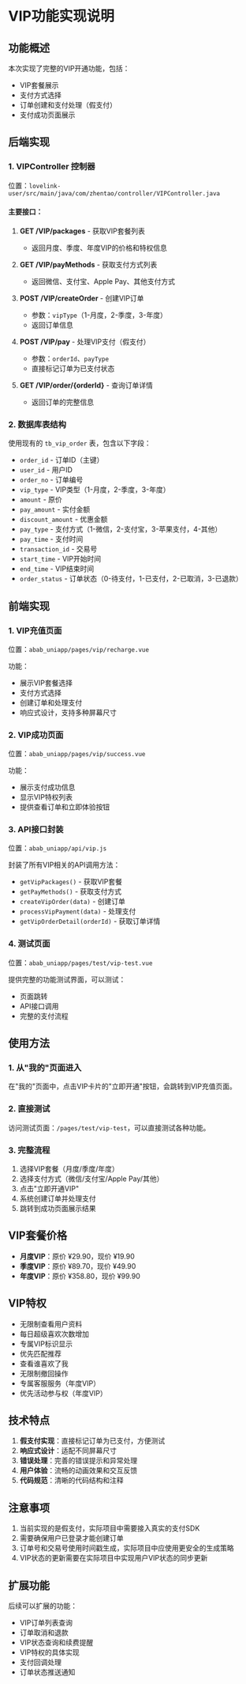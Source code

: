 # VIP功能实现说明

## 功能概述

本次实现了完整的VIP开通功能，包括：
- VIP套餐展示
- 支付方式选择
- 订单创建和支付处理（假支付）
- 支付成功页面展示

## 后端实现

### 1. VIPController 控制器

位置：`lovelink-user/src/main/java/com/zhentao/controller/VIPController.java`

#### 主要接口：

1. **GET /VIP/packages** - 获取VIP套餐列表
   - 返回月度、季度、年度VIP的价格和特权信息

2. **GET /VIP/payMethods** - 获取支付方式列表
   - 返回微信、支付宝、Apple Pay、其他支付方式

3. **POST /VIP/createOrder** - 创建VIP订单
   - 参数：`vipType`（1-月度，2-季度，3-年度）
   - 返回订单信息

4. **POST /VIP/pay** - 处理VIP支付（假支付）
   - 参数：`orderId`、`payType`
   - 直接标记订单为已支付状态

5. **GET /VIP/order/{orderId}** - 查询订单详情
   - 返回订单的完整信息

### 2. 数据库表结构

使用现有的 `tb_vip_order` 表，包含以下字段：
- `order_id` - 订单ID（主键）
- `user_id` - 用户ID
- `order_no` - 订单编号
- `vip_type` - VIP类型（1-月度，2-季度，3-年度）
- `amount` - 原价
- `pay_amount` - 实付金额
- `discount_amount` - 优惠金额
- `pay_type` - 支付方式（1-微信，2-支付宝，3-苹果支付，4-其他）
- `pay_time` - 支付时间
- `transaction_id` - 交易号
- `start_time` - VIP开始时间
- `end_time` - VIP结束时间
- `order_status` - 订单状态（0-待支付，1-已支付，2-已取消，3-已退款）

## 前端实现

### 1. VIP充值页面

位置：`abab_uniapp/pages/vip/recharge.vue`

功能：
- 展示VIP套餐选择
- 支付方式选择
- 创建订单和处理支付
- 响应式设计，支持多种屏幕尺寸

### 2. VIP成功页面

位置：`abab_uniapp/pages/vip/success.vue`

功能：
- 展示支付成功信息
- 显示VIP特权列表
- 提供查看订单和立即体验按钮

### 3. API接口封装

位置：`abab_uniapp/api/vip.js`

封装了所有VIP相关的API调用方法：
- `getVipPackages()` - 获取VIP套餐
- `getPayMethods()` - 获取支付方式
- `createVipOrder(data)` - 创建订单
- `processVipPayment(data)` - 处理支付
- `getVipOrderDetail(orderId)` - 获取订单详情

### 4. 测试页面

位置：`abab_uniapp/pages/test/vip-test.vue`

提供完整的功能测试界面，可以测试：
- 页面跳转
- API接口调用
- 完整的支付流程

## 使用方法

### 1. 从"我的"页面进入

在"我的"页面中，点击VIP卡片的"立即开通"按钮，会跳转到VIP充值页面。

### 2. 直接测试

访问测试页面：`/pages/test/vip-test`，可以直接测试各种功能。

### 3. 完整流程

1. 选择VIP套餐（月度/季度/年度）
2. 选择支付方式（微信/支付宝/Apple Pay/其他）
3. 点击"立即开通VIP"
4. 系统创建订单并处理支付
5. 跳转到成功页面展示结果

## VIP套餐价格

- **月度VIP**：原价 ¥29.90，现价 ¥19.90
- **季度VIP**：原价 ¥89.70，现价 ¥49.90
- **年度VIP**：原价 ¥358.80，现价 ¥99.90

## VIP特权

- 无限制查看用户资料
- 每日超级喜欢次数增加
- 专属VIP标识显示
- 优先匹配推荐
- 查看谁喜欢了我
- 无限制撤回操作
- 专属客服服务（年度VIP）
- 优先活动参与权（年度VIP）

## 技术特点

1. **假支付实现**：直接标记订单为已支付，方便测试
2. **响应式设计**：适配不同屏幕尺寸
3. **错误处理**：完善的错误提示和异常处理
4. **用户体验**：流畅的动画效果和交互反馈
5. **代码规范**：清晰的代码结构和注释

## 注意事项

1. 当前实现的是假支付，实际项目中需要接入真实的支付SDK
2. 需要确保用户已登录才能创建订单
3. 订单号和交易号使用时间戳生成，实际项目中应使用更安全的生成策略
4. VIP状态的更新需要在实际项目中实现用户VIP状态的同步更新

## 扩展功能

后续可以扩展的功能：
- VIP订单列表查询
- 订单取消和退款
- VIP状态查询和续费提醒
- VIP特权的具体实现
- 支付回调处理
- 订单状态推送通知
